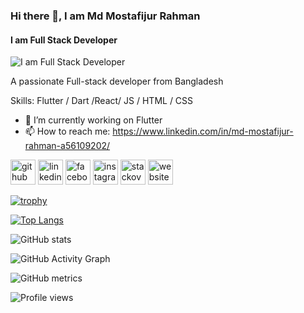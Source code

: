 ### Hi there 👋, I am Md Mostafijur Rahman
#### I am Full Stack Developer
![I am Full Stack Developer](https://c.tenor.com/2nKSTDDekOgAAAAC/coding-kira.gif)

A passionate Full-stack developer from Bangladesh

Skills: Flutter / Dart /React/ JS / HTML / CSS

- 🔭 I’m currently working on Flutter 
- 📫 How to reach me: https://www.linkedin.com/in/md-mostafijur-rahman-a56109202/ 


[<img src='https://cdn.jsdelivr.net/npm/simple-icons@3.0.1/icons/github.svg' alt='github' height='40'>](https://github.com/fuadmostafij6)  [<img src='https://cdn.jsdelivr.net/npm/simple-icons@3.0.1/icons/linkedin.svg' alt='linkedin' height='40'>](https://www.linkedin.com/in/md-mostafijur-rahman-a56109202/)  [<img src='https://cdn.jsdelivr.net/npm/simple-icons@3.0.1/icons/facebook.svg' alt='facebook' height='40'>](https://www.facebook.com/https://www.facebook.com/fuad.mostafij.6/)  [<img src='https://cdn.jsdelivr.net/npm/simple-icons@3.0.1/icons/instagram.svg' alt='instagram' height='40'>](https://www.instagram.com/fuad_mostafij6/)  [<img src='https://cdn.jsdelivr.net/npm/simple-icons@3.0.1/icons/stackoverflow.svg' alt='stackoverflow' height='40'>](https://stackoverflow.com/users/fuad-mostafij)  [<img src='https://cdn.jsdelivr.net/npm/simple-icons@3.0.1/icons/icloud.svg' alt='website' height='40'>](https://demoresume.netlify.app/)  

[![trophy](https://github-profile-trophy.vercel.app/?username=fuadmostafij6)](https://github.com/ryo-ma/github-profile-trophy)

[![Top Langs](https://github-readme-stats.vercel.app/api/top-langs/?username=fuadmostafij6)](https://github.com/anuraghazra/github-readme-stats)

![GitHub stats](https://github-readme-stats.vercel.app/api?username=fuadmostafij6&show_icons=true&count_private=true)  

![GitHub Activity Graph](https://activity-graph.herokuapp.com/graph?username=fuadmostafij6)  

![GitHub metrics](https://metrics.lecoq.io/fuadmostafij6)  

![Profile views](https://gpvc.arturio.dev/fuadmostafij6)  
